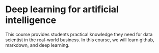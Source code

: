 # Deep learning for artificial intelligence
This course provides students practical knowledge they need for data scientist in the real-world business.
In this course, we will learn github, markdown, and deep learning.
